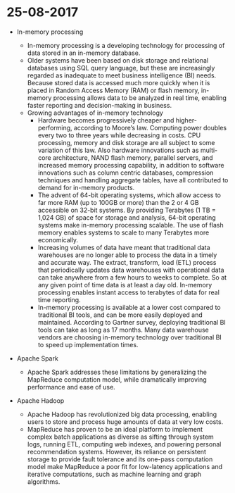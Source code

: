 # 25-08-2017

* In-memory processing
  * In-memory processing is a developing technology for processing of data stored in an in-memory database.
  * Older systems have been based on disk storage and relational databases using SQL query language, but these are increasingly regarded as inadequate to meet business intelligence (BI) needs. Because stored data is accessed much more quickly when it is placed in Random Access Memory (RAM) or flash memory, in-memory processing allows data to be analyzed in real time, enabling faster reporting and decision-making in business.
  * Growing advantages of in-memory technology
    * Hardware becomes progressively cheaper and higher-performing, according to Moore’s law. Computing power doubles every two to three years while decreasing in costs. CPU processing, memory and disk storage are all subject to some variation of this law. Also hardware innovations such as multi-core architecture, NAND flash memory, parallel servers, and increased memory processing capability, in addition to software innovations such as column centric databases, compression techniques and handling aggregate tables, have all contributed to demand for in-memory products.
    * The advent of 64-bit operating systems, which allow access to far more RAM (up to 100GB or more) than the 2 or 4 GB accessible on 32-bit systems. By providing Terabytes (1 TB = 1,024 GB) of space for storage and analysis, 64-bit operating systems make in-memory processing scalable. The use of flash memory enables systems to scale to many Terabytes more economically.
    * Increasing volumes of data have meant that traditional data warehouses are no longer able to process the data in a timely and accurate way. The extract, transform, load (ETL) process that periodically updates data warehouses with operational data can take anywhere from a few hours to weeks to complete. So at any given point of time data is at least a day old. In-memory processing enables instant access to terabytes of data for real time reporting.
    * In-memory processing is available at a lower cost compared to traditional BI tools, and can be more easily deployed and maintained. According to Gartner survey, deploying traditional BI tools can take as long as 17 months. Many data warehouse vendors are choosing in-memory technology over traditional BI to speed up implementation times.

* Apache Spark
  * Apache Spark addresses these limitations by generalizing the MapReduce computation model, while dramatically improving performance and ease of use.

* Apache Hadoop
  * Apache Hadoop has revolutionized big data processing, enabling users to store and process huge amounts of data at very low costs.
  * MapReduce has proven to be an ideal platform to implement complex batch applications as diverse as sifting through system logs, running ETL, computing web indexes, and powering personal recommendation systems. However, its reliance on persistent storage to provide fault tolerance and its one-pass computation model make MapReduce a poor fit for low-latency applications and iterative computations, such as machine learning and graph algorithms.
